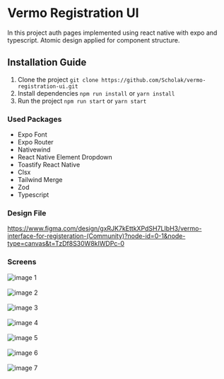 # Vermo Registration UI

In this project auth pages implemented using react native with expo and typescript. Atomic design applied for component structure.

## Installation Guide

1. Clone the project `git clone https://github.com/Scholak/vermo-registration-ui.git`
2. Install dependencies `npm run install` or `yarn install`
3. Run the project `npm run start` or `yarn start`

### Used Packages

- Expo Font
- Expo Router
- Nativewind
- React Native Element Dropdown
- Toastify React Native
- Clsx
- Tailwind Merge
- Zod
- Typescript

### Design File

https://www.figma.com/design/gxRJK7kEttkXPdSH7LIbH3/vermo-interface-for-registeration-(Community)?node-id=0-1&node-type=canvas&t=TzDf8S30W8kIWDPc-0

### Screens

![image 1](/app-images/1.jpeg)
<br/>
<br/>
![image 2](/app-images/2.jpeg)
<br/>
<br/>
![image 3](/app-images/3.jpeg)
<br/>
<br/>
![image 4](/app-images/4.jpeg)
<br/>
<br/>
![image 5](/app-images/5.jpeg)
<br/>
<br/>
![image 6](/app-images/6.jpeg)
<br/>
<br/>
![image 7](/app-images/7.jpeg)
